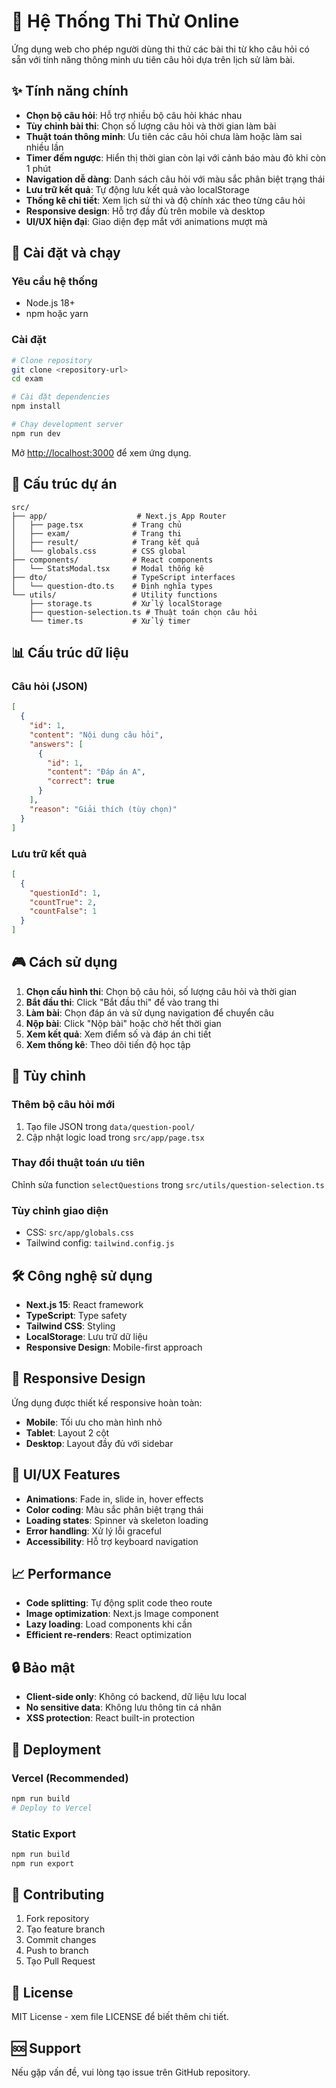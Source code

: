 # 🎯 Hệ Thống Thi Thử Online

Ứng dụng web cho phép người dùng thi thử các bài thi từ kho câu hỏi có sẵn với tính năng thông minh ưu tiên câu hỏi dựa trên lịch sử làm bài.

## ✨ Tính năng chính

- **Chọn bộ câu hỏi**: Hỗ trợ nhiều bộ câu hỏi khác nhau
- **Tùy chỉnh bài thi**: Chọn số lượng câu hỏi và thời gian làm bài
- **Thuật toán thông minh**: Ưu tiên các câu hỏi chưa làm hoặc làm sai nhiều lần
- **Timer đếm ngược**: Hiển thị thời gian còn lại với cảnh báo màu đỏ khi còn 1 phút
- **Navigation dễ dàng**: Danh sách câu hỏi với màu sắc phân biệt trạng thái
- **Lưu trữ kết quả**: Tự động lưu kết quả vào localStorage
- **Thống kê chi tiết**: Xem lịch sử thi và độ chính xác theo từng câu hỏi
- **Responsive design**: Hỗ trợ đầy đủ trên mobile và desktop
- **UI/UX hiện đại**: Giao diện đẹp mắt với animations mượt mà

## 🚀 Cài đặt và chạy

### Yêu cầu hệ thống
- Node.js 18+ 
- npm hoặc yarn

### Cài đặt
```bash
# Clone repository
git clone <repository-url>
cd exam

# Cài đặt dependencies
npm install

# Chạy development server
npm run dev
```

Mở [http://localhost:3000](http://localhost:3000) để xem ứng dụng.

## 📁 Cấu trúc dự án

```
src/
├── app/                    # Next.js App Router
│   ├── page.tsx           # Trang chủ
│   ├── exam/              # Trang thi
│   ├── result/            # Trang kết quả
│   └── globals.css        # CSS global
├── components/            # React components
│   └── StatsModal.tsx     # Modal thống kê
├── dto/                   # TypeScript interfaces
│   └── question-dto.ts    # Định nghĩa types
└── utils/                 # Utility functions
    ├── storage.ts         # Xử lý localStorage
    ├── question-selection.ts # Thuật toán chọn câu hỏi
    └── timer.ts           # Xử lý timer
```

## 📊 Cấu trúc dữ liệu

### Câu hỏi (JSON)
```json
[
  {
    "id": 1,
    "content": "Nội dung câu hỏi",
    "answers": [
      {
        "id": 1,
        "content": "Đáp án A",
        "correct": true
      }
    ],
    "reason": "Giải thích (tùy chọn)"
  }
]
```

### Lưu trữ kết quả
```json
[
  {
    "questionId": 1,
    "countTrue": 2,
    "countFalse": 1
  }
]
```

## 🎮 Cách sử dụng

1. **Chọn cấu hình thi**: Chọn bộ câu hỏi, số lượng câu hỏi và thời gian
2. **Bắt đầu thi**: Click "Bắt đầu thi" để vào trang thi
3. **Làm bài**: Chọn đáp án và sử dụng navigation để chuyển câu
4. **Nộp bài**: Click "Nộp bài" hoặc chờ hết thời gian
5. **Xem kết quả**: Xem điểm số và đáp án chi tiết
6. **Xem thống kê**: Theo dõi tiến độ học tập

## 🔧 Tùy chỉnh

### Thêm bộ câu hỏi mới
1. Tạo file JSON trong `data/question-pool/`
2. Cập nhật logic load trong `src/app/page.tsx`

### Thay đổi thuật toán ưu tiên
Chỉnh sửa function `selectQuestions` trong `src/utils/question-selection.ts`

### Tùy chỉnh giao diện
- CSS: `src/app/globals.css`
- Tailwind config: `tailwind.config.js`

## 🛠️ Công nghệ sử dụng

- **Next.js 15**: React framework
- **TypeScript**: Type safety
- **Tailwind CSS**: Styling
- **LocalStorage**: Lưu trữ dữ liệu
- **Responsive Design**: Mobile-first approach

## 📱 Responsive Design

Ứng dụng được thiết kế responsive hoàn toàn:
- **Mobile**: Tối ưu cho màn hình nhỏ
- **Tablet**: Layout 2 cột
- **Desktop**: Layout đầy đủ với sidebar

## 🎨 UI/UX Features

- **Animations**: Fade in, slide in, hover effects
- **Color coding**: Màu sắc phân biệt trạng thái
- **Loading states**: Spinner và skeleton loading
- **Error handling**: Xử lý lỗi graceful
- **Accessibility**: Hỗ trợ keyboard navigation

## 📈 Performance

- **Code splitting**: Tự động split code theo route
- **Image optimization**: Next.js Image component
- **Lazy loading**: Load components khi cần
- **Efficient re-renders**: React optimization

## 🔒 Bảo mật

- **Client-side only**: Không có backend, dữ liệu lưu local
- **No sensitive data**: Không lưu thông tin cá nhân
- **XSS protection**: React built-in protection

## 🚀 Deployment

### Vercel (Recommended)
```bash
npm run build
# Deploy to Vercel
```

### Static Export
```bash
npm run build
npm run export
```

## 🤝 Contributing

1. Fork repository
2. Tạo feature branch
3. Commit changes
4. Push to branch
5. Tạo Pull Request

## 📄 License

MIT License - xem file LICENSE để biết thêm chi tiết.

## 🆘 Support

Nếu gặp vấn đề, vui lòng tạo issue trên GitHub repository.
